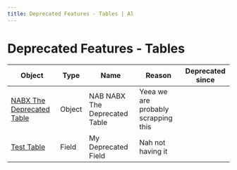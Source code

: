 ```yaml
---
title: Deprecated Features - Tables | Al
---
```

# Deprecated Features - Tables

| Object | Type | Name | Reason | Deprecated since |
| ------ | ---- | ---- | ------ | ---------------- |
| [NABX The Deprecated Table](table-nab-nabx-the-deprecated-table/index.md) | Object | NAB NABX The Deprecated Table | Yeea we are probably scrapping this |  |
| [Test Table](table-nab-test-table/index.md) | Field | My Deprecated Field | Nah not having it |  |

